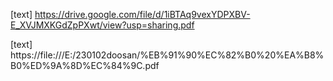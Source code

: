 [text] https://drive.google.com/file/d/1iBTAq9vexYDPXBV-E_XVJMXKGdZpPXwt/view?usp=sharing.pdf

[text] https://file:///E:/230102doosan/%EB%91%90%EC%82%B0%20%EA%B8%B0%ED%9A%8D%EC%84%9C.pdf
